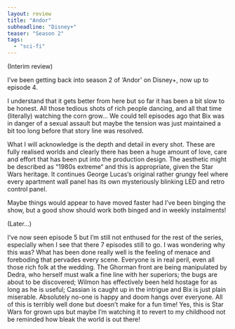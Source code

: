 ```yaml
---
layout: review
title: "Andor"
subheadline: "Disney+"
teaser: "Season 2"
tags:
  - "sci-fi"
---
```


(Interim review)

I’ve been getting back into season 2 of ‘Andor’ on Disney+, now up to episode 4.

I understand that it gets better from here but so far it has been a bit slow to
be honest. All those tedious shots of rich people dancing, and all that time
(literally) watching the corn grow… We could tell episodes ago that Bix was in
danger of a sexual assault but maybe the tension was just maintained a bit too
long before that story line was resolved.

What I will acknowledge is the depth and detail in every shot. These are fully
realised worlds and clearly there has been a huge amount of love, care and
effort that has been put into the production design. The aesthetic might be
described as “1980s extreme“ and this is appropriate, given the Star Wars
heritage. It continues George Lucas‘s original rather grungy feel where every
apartment wall panel has its own mysteriously blinking LED and retro control
panel.

Maybe things would appear to have moved faster had I’ve been binging the show,
but a good show should work both binged and in weekly instalments!

(Later...)

I’ve now seen episode 5 but I’m still not enthused for the rest of the series,
especially when I see that there 7 episodes still to go. I was wondering why
this was? What has been done really well is the feeling of menace and
foreboding that pervades every scene. Everyone is in real peril, even all those
rich folk at the wedding. The Ghorman front are being manipulated by Dedra, who
herself must walk a fine line with her superiors; the bugs are about to be
discovered; Wilmon has effectively been held hostage for as long as he is
useful; Cassian is caught up in the intrigue and Bix is just plain miserable.
Absolutely no-one is happy and doom hangs over everyone. All of this is
terribly well done but doesn’t make for a fun time! Yes, this is Star Wars for
grown ups but maybe I’m watching it to revert to my childhood not be reminded
how bleak the world is out there!